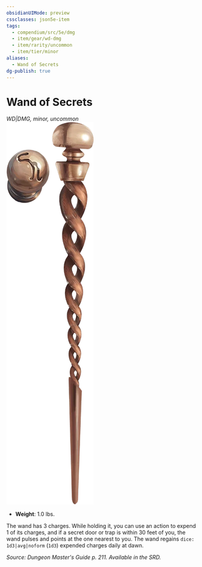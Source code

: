 ```yaml
---
obsidianUIMode: preview
cssclasses: json5e-item
tags:
  - compendium/src/5e/dmg
  - item/gear/wd-dmg
  - item/rarity/uncommon
  - item/tier/minor
aliases:
  - Wand of Secrets
dg-publish: true
---
```

# Wand of Secrets
*WD|DMG, minor, uncommon*  
![](https://raw.githubusercontent.com/5etools-mirror-2/5etools-img/main/items/DMG/Wand%20of%20Secrets.webp#right)  

- **Weight**: 1.0 lbs.

The wand has 3 charges. While holding it, you can use an action to expend 1 of its charges, and if a secret door or trap is within 30 feet of you, the wand pulses and points at the one nearest to you. The wand regains `dice: 1d3|avg|noform` (`1d3`) expended charges daily at dawn.

*Source: Dungeon Master's Guide p. 211. Available in the SRD.*